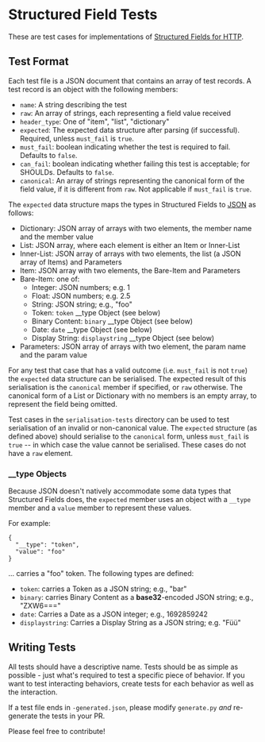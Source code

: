 # Structured Field Tests

These are test cases for implementations of [Structured Fields for HTTP](https://httpwg.org/specs/rfc8941.html).

## Test Format

Each test file is a JSON document that contains an array of test records. A test record is an
object with the following members:

- `name`: A string describing the test
- `raw`: An array of strings, each representing a field value received
- `header_type`: One of "item", "list", "dictionary"
- `expected`: The expected data structure after parsing (if successful). Required, unless `must_fail` is `true`.
- `must_fail`: boolean indicating whether the test is required to fail. Defaults to `false`.
- `can_fail`: boolean indicating whether failing this test is acceptable; for SHOULDs. Defaults to `false`.
- `canonical`: An array of strings representing the canonical form of the field value, if it is different from `raw`. Not applicable if `must_fail` is `true`.

The `expected` data structure maps the types in Structured Fields to [JSON](https://tools.ietf.org/html/rfc8259) as follows:

* Dictionary: JSON array of arrays with two elements, the member name and the member value
* List: JSON array, where each element is either an Item or Inner-List
* Inner-List: JSON array of arrays with two elements, the list (a JSON array of Items) and Parameters
* Item: JSON array with two elements, the Bare-Item and Parameters
* Bare-Item: one of:
   * Integer: JSON numbers; e.g. 1
   * Float: JSON numbers; e.g. 2.5
   * String: JSON string; e.g., "foo"
   * Token: `token` __type Object (see below)
   * Binary Content: `binary` __type Object (see below)
   * Date: `date` __type Object (see below)
   * Display String: `displaystring` __type Object (see below)
* Parameters: JSON array of arrays with two element, the param name and the param value

For any test that case that has a valid outcome (i.e. `must_fail` is not `true`) the `expected`
data structure can be serialised.  The expected result of this serialisation is the `canonical`
member if specified, or `raw` otherwise.  The canonical form of a List or Dictionary with no
members is an empty array, to represent the field being omitted.

Test cases in the `serialisation-tests` directory can be used to test serialisation of an invalid
or non-canonical value.  The `expected` structure (as defined above) should serialise to the
`canonical` form, unless `must_fail` is `true` -- in which case the value cannot be serialised.
These cases do not have a `raw` element.

### __type Objects

Because JSON doesn't natively accommodate some data types that Structured Fields does, the `expected` member uses an object with a `__type` member and a `value` member to represent these values.

For example:

~~~
{
  "__type": "token",
  "value": "foo"
}
~~~

... carries a "foo" token. The following types are defined:

* `token`: carries a Token as a JSON string; e.g., "bar"
* `binary`: carries Binary Content as a **base32**-encoded JSON string; e.g., "ZXW6==="
* `date`: Carries a Date as a JSON integer; e.g., 1692859242
* `displaystring`: Carries a Display String as a JSON string; e.g. "Füü"


## Writing Tests

All tests should have a descriptive name. Tests should be as simple as possible - just what's
required to test a specific piece of behavior. If you want to test interacting behaviors, create
tests for each behavior as well as the interaction.

If a test file ends in `-generated.json`, please modify `generate.py` *and* re-generate the tests in your PR.

Please feel free to contribute!
